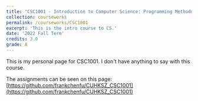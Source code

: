 ```yaml
---
title: "CSC1001 - Introduction to Computer Science: Programming Methodology"
collection: courseworks
permalink: /courseworks/CSC1001
excerpt: 'This is the intro course to CS.'
date: '2022 Fall Term'
credits: 3.0
grade: A
---
```


This is my personal page for CSC1001. I don't have anything to say with this course.

The assignments can be seen on this page: [https://github.com/frankchenfu/CUHKSZ_CSC1001](https://github.com/frankchenfu/CUHKSZ_CSC1001)
